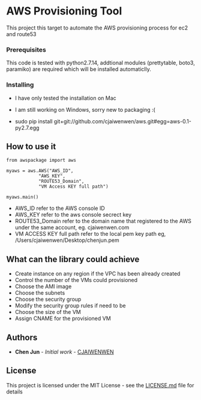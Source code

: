 # AWS Provisioning Tool

This project this target to automate the AWS provisioning process for ec2 and route53

### Prerequisites

This code is tested with python2.7.14, addtional modules (prettytable, boto3, paramiko) are required which will be installed automaticlly.


### Installing

* I have only tested the installation on Mac

* I am still working on Windows, sorry new to packaging :(

* sudo pip install git+git://github.com/cjaiwenwen/aws.git#egg=aws-0.1-py2.7.egg


## How to use it

```
from awspackage import aws

myaws = aws.AWS("AWS_ID",
        	"AWS_KEY",
        	"ROUTE53_Domain",
        	"VM Access KEY full path")

myaws.main()

```

* AWS_ID refer to the AWS console ID
* AWS_KEY refer to the aws console secrect key
* ROUTE53_Domain refer to the domain name that registered to the AWS under the same account, eg. cjaiwenwen.com
* VM ACCESS KEY full path refer to the local pem key path eg, /Users/cjaiwenwen/Desktop/chenjun.pem 

## What can the library could achieve

* Create instance on any region if the VPC has been already created
* Control the number of the VMs could provisioned
* Choose the AMI image
* Choose the subnets
* Choose the security group
* Modify the security group rules if need to be
* Choose the size of the VM
* Assign CNAME for the provisioned VM

## Authors

* **Chen Jun** - *Initial work* - [CJAIWENWEN](https://github.com/cjaiwenwen)

## License

This project is licensed under the MIT License - see the [LICENSE.md](LICENSE.md) file for details






